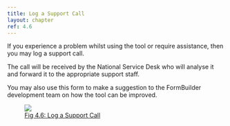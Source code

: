 ```yaml
---
title: Log a Support Call
layout: chapter
ref: 4.6
---
```

If you experience a problem whilst using the tool or require assistance, then you may log a support call.

The call will be received by the National Service Desk who will analyse it and forward it to the appropriate support staff.

You may also use this form to make a suggestion to the FormBuilder development team on how the tool can be improved.


<div>
<a href="{{ "/assets/images/admin_logsupportcall.png" | prepend: site.url }}" data-lightbox="formcats-image" data-title="Fig 4.6: Log a Support Call">
  <figure>
    <img src="{{ "/assets/images/admin_logsupportcall_small.png" | prepend: site.url }}" />
    <figcaption>Fig 4.6: Log a Support Call</figcaption>
  </figure>
</a>
</div>
